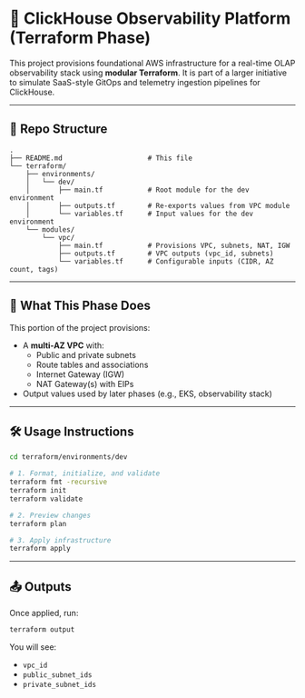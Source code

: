 # 🧠 ClickHouse Observability Platform (Terraform Phase)

This project provisions foundational AWS infrastructure for a real-time OLAP observability stack using **modular Terraform**. It is part of a larger initiative to simulate SaaS-style GitOps and telemetry ingestion pipelines for ClickHouse.

---

## 📁 Repo Structure

```
.
├── README.md                     # This file
└── terraform/
    ├── environments/
    │   └── dev/
    │       ├── main.tf           # Root module for the dev environment
    │       ├── outputs.tf        # Re-exports values from VPC module
    │       └── variables.tf      # Input values for the dev environment
    └── modules/
        └── vpc/
            ├── main.tf           # Provisions VPC, subnets, NAT, IGW
            ├── outputs.tf        # VPC outputs (vpc_id, subnets)
            └── variables.tf      # Configurable inputs (CIDR, AZ count, tags)
```

---

## 🚀 What This Phase Does

This portion of the project provisions:

- A **multi-AZ VPC** with:
  - Public and private subnets
  - Route tables and associations
  - Internet Gateway (IGW)
  - NAT Gateway(s) with EIPs
- Output values used by later phases (e.g., EKS, observability stack)

---

## 🛠️ Usage Instructions

```bash
cd terraform/environments/dev

# 1. Format, initialize, and validate
terraform fmt -recursive
terraform init
terraform validate

# 2. Preview changes
terraform plan

# 3. Apply infrastructure
terraform apply
```

---

## 📤 Outputs

Once applied, run:

```bash
terraform output
```

You will see:
- `vpc_id`
- `public_subnet_ids`
- `private_subnet_ids`
